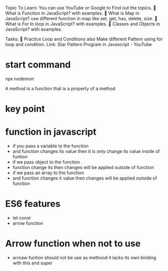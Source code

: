 Topic To Learn:
You can use YouTube or Google to Find out the topics.
 What is Function in JavaScript? with examples.
 What is Map in JavaScript? use different function in map like set, get, has, delete, size.
 What is For In loop in JavaScript? with examples.
 Classes and Objects in JavaScript? with examples.

Tasks:
 Practice Loop and Conditions also Make different Pattern using for loop and condition.
Link: Star Pattern Program in Javascript - YouTube

# start command

npx nodemon

A method is a function that is a property of a method

# key point

# function in javascript

- if you pass a variable to the function
- and function changes its value then it is only change its value inside of funtion
- if we pass object to the function .
- function change its then changes will be applied outside of function
- if we pass an array to the function
- and function changes it value then changes will be applied outside of function

# ES6 features

- let const
- arrow function

# Arrow function when not to use

- arroaw funtion should not be use as methood it lacks its own binding with this and super
